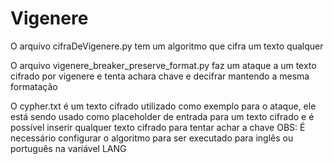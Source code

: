 # Vigenere

O arquivo cifraDeVigenere.py tem um algoritmo que cifra um texto qualquer

O arquivo vigenere_breaker_preserve_format.py faz um ataque a um texto cifrado por vigenere e tenta achara chave e decifrar mantendo a mesma formatação

O cypher.txt é um texto cifrado utilizado como exemplo para o ataque, ele está sendo usado como placeholder de entrada para um texto cifrado e é possível inserir qualquer texto cifrado para tentar achar a chave
OBS: É necessário configurar o algoritmo para ser executado para inglês ou português na variável LANG
